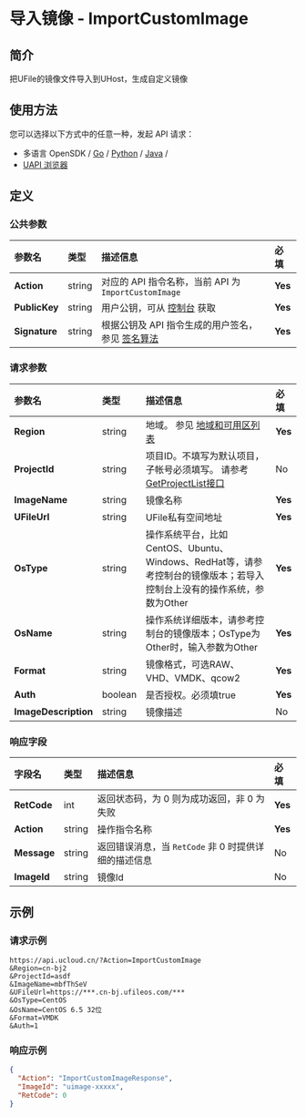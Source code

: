 # 导入镜像 - ImportCustomImage

## 简介

把UFile的镜像文件导入到UHost，生成自定义镜像






## 使用方法

您可以选择以下方式中的任意一种，发起 API 请求：
- 多语言 OpenSDK / [Go](https://github.com/ucloud/ucloud-sdk-go) / [Python](https://github.com/ucloud/ucloud-sdk-python3) / [Java](https://github.com/ucloud/ucloud-sdk-java) /
- [UAPI 浏览器](https://console.ucloud.cn/uapi/detail?id=ImportCustomImage)


## 定义

### 公共参数

| 参数名 | 类型 | 描述信息 | 必填 |
|:---|:---|:---|:---|
| **Action**     | string  | 对应的 API 指令名称，当前 API 为 `ImportCustomImage`                        | **Yes** |
| **PublicKey**  | string  | 用户公钥，可从 [控制台](https://console.ucloud.cn/uapi/apikey) 获取                                             | **Yes** |
| **Signature**  | string  | 根据公钥及 API 指令生成的用户签名，参见 [签名算法](api/summary/signature.md)  | **Yes** |

### 请求参数

| 参数名 | 类型 | 描述信息 | 必填 |
|:---|:---|:---|:---|
| **Region** | string | 地域。 参见 [地域和可用区列表](api/summary/regionlist) |**Yes**|
| **ProjectId** | string | 项目ID。不填写为默认项目，子帐号必须填写。 请参考[GetProjectList接口](api/summary/get_project_list) |No|
| **ImageName** | string | 镜像名称 |**Yes**|
| **UFileUrl** | string | UFile私有空间地址 |**Yes**|
| **OsType** | string | 操作系统平台，比如CentOS、Ubuntu、Windows、RedHat等，请参考控制台的镜像版本；若导入控制台上没有的操作系统，参数为Other |**Yes**|
| **OsName** | string | 操作系统详细版本，请参考控制台的镜像版本；OsType为Other时，输入参数为Other |**Yes**|
| **Format** | string | 镜像格式，可选RAW、VHD、VMDK、qcow2 |**Yes**|
| **Auth** | boolean | 是否授权。必须填true |**Yes**|
| **ImageDescription** | string | 镜像描述 |No|

### 响应字段

| 字段名 | 类型 | 描述信息 | 必填 |
|:---|:---|:---|:---|
| **RetCode** | int | 返回状态码，为 0 则为成功返回，非 0 为失败 |**Yes**|
| **Action** | string | 操作指令名称 |**Yes**|
| **Message** | string | 返回错误消息，当 `RetCode` 非 0 时提供详细的描述信息 |No|
| **ImageId** | string | 镜像Id |No|




## 示例

### 请求示例
    
```
https://api.ucloud.cn/?Action=ImportCustomImage
&Region=cn-bj2
&ProjectId=asdf
&ImageName=mbfThSeV
&UFileUrl=https://***.cn-bj.ufileos.com/***
&OsType=CentOS
&OsName=CentOS 6.5 32位
&Format=VMDK
&Auth=1
```

### 响应示例
    
```json
{
  "Action": "ImportCustomImageResponse",
  "ImageId": "uimage-xxxxx",
  "RetCode": 0
}
```





